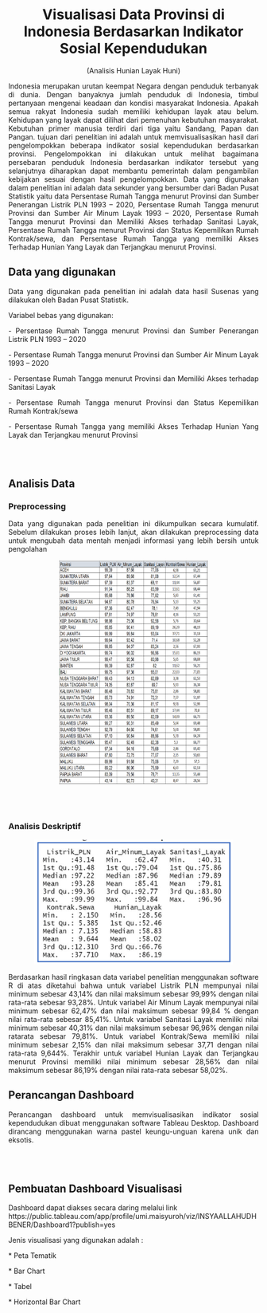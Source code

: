 <h1 align="center"> Visualisasi Data Provinsi di Indonesia Berdasarkan Indikator Sosial Kependudukan </h1>
<p align="center">(Analisis Hunian Layak Huni)</p>
<p align="justify">Indonesia merupakan urutan keempat Negara dengan penduduk terbanyak di dunia. Dengan banyaknya jumlah penduduk di Indonesia, timbul pertanyaan mengenai keadaan dan kondisi masyarakat Indonesia. Apakah semua rakyat Indonesia sudah memiliki kehidupan layak atau belum. Kehidupan yang layak dapat dilihat dari pemenuhan kebutuhan masyarakat. Kebutuhan primer manusia terdiri dari tiga yaitu Sandang, Papan dan Pangan. tujuan dari penelitian ini adalah untuk memvisualisasikan hasil dari pengelompokkan beberapa indikator sosial kependudukan berdasarkan provinsi. Pengelompokkan ini dilakukan untuk melihat bagaimana persebaran penduduk Indonesia berdasarkan indikator tersebut yang selanjutnya diharapkan dapat membantu pemerintah dalam pengambilan kebijakan sesuai dengan hasil pengelompokkan. Data yang digunakan dalam penelitian ini adalah data sekunder yang bersumber dari Badan Pusat Statistik yaitu data Persentase Rumah Tangga menurut Provinsi dan Sumber Penerangan Listrik PLN 1993 – 2020, Persentase Rumah Tangga menurut Provinsi dan Sumber Air Minum Layak 1993 – 2020, Persentase Rumah Tangga menurut Provinsi dan Memiliki Akses terhadap Sanitasi Layak, Persentase Rumah Tangga menurut Provinsi dan Status Kepemilikan Rumah Kontrak/sewa, dan Persentase Rumah Tangga yang memiliki Akses Terhadap Hunian Yang Layak dan Terjangkau menurut Provinsi. </p>
<h2 align="justify">Data yang digunakan</h2>
<p align="justify">Data yang digunakan pada penelitian ini adalah data hasil Susenas yang dilakukan oleh Badan Pusat Statistik.</p> 
Variabel bebas yang digunakan:
<p align="justify">- Persentase Rumah Tangga menurut Provinsi dan Sumber Penerangan Listrik PLN 1993 – 2020</p>
<p align="justify">- Persentase Rumah Tangga menurut Provinsi dan Sumber Air Minum Layak 1993 – 2020</p>
<p align="justify">- Persentase Rumah Tangga menurut Provinsi dan Memiliki Akses terhadap Sanitasi Layak</p>
<p align="justify">- Persentase Rumah Tangga menurut Provinsi dan Status Kepemilikan Rumah Kontrak/sewa</p>
<p align="justify">- Persentase Rumah Tangga yang memiliki Akses Terhadap Hunian Yang Layak dan Terjangkau menurut Provinsi</p>
<br></br>
<h2>Analisis Data</h2>
<h3>Preprocessing</h3>
<p align="justify"> Data yang digunakan pada penelitian ini dikumpulkan secara kumulatif. Sebelum dilakukan proses lebih lanjut, akan dilakukan preprocessing data untuk mengubah data mentah menjadi informasi yang lebih bersih untuk pengolahan </p>
<p align="center">
<img src = "https://github.com/UmiMaisyuroh/UASVisDat/blob/main/data%20visualisasi%20uas.png" width="300" height="450" />
</p>
<br></br>

<h3>Analisis Deskriptif</h3>

<p align="center">
<img src = "https://github.com/UmiMaisyuroh/UASVisDat/blob/main/2.png" width="400" height="250" />
</p>
<p align="justify">Berdasarkan hasil ringkasan data variabel penelitian menggunakan software R di atas diketahui bahwa untuk variabel Listrik PLN mempunyai nilai minimum sebesar 43,14% dan nilai maksimum sebesar 99,99% dengan nilai rata-rata sebesar 93,28%. Untuk variabel Air Minum Layak mempunyai nilai minimum sebesar 62,47% dan nilai maksimum sebesar 99,84 % dengan nilai rata-rata sebesar 85,41%. Untuk variabel Sanitasi Layak memiliki nilai minimum sebesar 40,31% dan nilai maksimum sebesar 96,96% dengan nilai ratarata sebesar 79,81%. Untuk variabel Kontrak/Sewa memiliki nilai minimum sebesar 2,15% dan nilai
maksimum sebesar 37,71 dengan nilai rata-rata
9,644%. Terakhir untuk variabel Hunian Layak dan
Terjangkau menurut Provinsi memiliki nilai minimum
sebesar 28,56% dan nilai maksimum sebesar 86,19%
dengan nilai rata-rata sebesar 58,02%. </p>
<h2> Perancangan Dashboard</h2>
<p align="justify"> Perancangan dashboard untuk memvisualisasikan indikator sosial kependudukan dibuat menggunakan software Tableau Desktop. Dashboard dirancang menggunakan warna pastel keungu-unguan karena unik dan eksotis.</p>
<br></br>
<h2> Pembuatan Dashboard Visualisasi </h2>
<p>Dashboard dapat diakses secara daring melalui link https://public.tableau.com/app/profile/umi.maisyuroh/viz/INSYAALLAHUDHBENER/Dashboard1?publish=yes </p>
<p>Jenis visualisasi yang digunakan adalah :</p>
<p> * Peta Tematik</p>
<p> * Bar Chart </p>
<p> * Tabel </p>
<p> * Horizontal Bar Chart </p>






